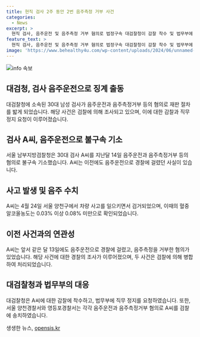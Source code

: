 ```yaml
---
title: 현직 검사 2주 동안 2번 음주측정 거부 사건
categories:
  - News
excerpt: >
  현직 검사, 음주운전 및 음주측정 거부 혐의로 법정구속 대검찰청이 감찰 착수 및 법무부에 직무 정지 요청한 사건이 드러났다. 서울 양천구에서 사고를 낸 혐의를 받는 이 검사는 음주운전과 음주측정 거부 혐의로 불구속 기소됐으며, 이전에도 음주운전으로 걸린 적이 있다. 대검찰청은 감찰에 착수하고 법무부에 직무 정지를 요청했으며, 경찰은 이를 병합해 검찰에 송치했다. 논란이 예상되는 이 사안에 대한 관심이 모아지고 있다.
feature_text: >
  현직 검사, 음주운전 및 음주측정 거부 혐의로 법정구속 대검찰청이 감찰 착수 및 법무부에 직무 정지 요청한 사건이 드러났다. 서울 양천구에서 사고를 낸 혐의를 받는 이 검사는 음주운전과 음주측정 거부 혐의로 불구속 기소됐으며, 이전에도 음주운전으로 걸린 적이 있다. 대검찰청은 감찰에 착수하고 법무부에 직무 정지를 요청했으며, 경찰은 이를 병합해 검찰에 송치했다. 논란이 예상되는 이 사안에 대한 관심이 모아지고 있다.
image: 'https://www.behealthy4u.com/wp-content/uploads/2024/06/unnamed-file.png'
---
```


<p><img src="https://www.behealthy4u.com/wp-content/uploads/2024/06/unnamed-file.png" alt="info 속보" /></p>

<h2 data-ke-size="size26">대검청, 검사 음주운전으로 징계 출동</h2>

<p data-ke-size="size16">대검찰청에 소속된 30대 남성 검사가 음주운전과 음주측정거부 등의 혐의로 재판 절차를 밟게 되었습니다. 해당 사건은 검찰에 의해 조사되고 있으며, 이에 대한 감찰과 직무 정지 요청이 이루어졌습니다.</p>

<h2 data-ke-size="size26">검사 A씨, 음주운전으로 불구속 기소</h2>

<p data-ke-size="size16">서울 남부지방검찰청은 30대 검사 A씨를 지난달 14일 음주운전과 음주측정거부 등의 혐의로 불구속 기소했습니다. A씨는 이전에도 음주운전으로 경찰에 걸렸던 사실이 있습니다.</p>

<h2 data-ke-size="size26">사고 발생 및 음주 수치</h2>

<p data-ke-size="size16">A씨는 4월 24일 서울 양천구에서 차량 사고를 일으키면서 검거되었으며, 이때의 혈중알코올농도는 0.03% 이상 0.08% 미만으로 확인되었습니다.</p>

<h2 data-ke-size="size26">이전 사건과의 연관성</h2>

<p data-ke-size="size16">A씨는 앞서 같은 달 13일에도 음주운전으로 경찰에 걸렸고, 음주측정을 거부한 혐의가 있었습니다. 해당 사건에 대한 경찰의 조사가 이루어졌으며, 두 사건은 검찰에 의해 병합하여 처리되었습니다.</p>

<h2 data-ke-size="size26">대검찰청과 법무부의 대응</h2>

<p data-ke-size="size16">대검찰청은 A씨에 대한 감찰에 착수하고, 법무부에 직무 정지를 요청하였습니다. 또한, 서울 양천경찰서와 영등포경찰서는 각각 음주운전과 음주측정거부 혐의로 A씨를 검찰에 송치하였습니다.</p>
생생한 뉴스, <a href="https://opensis.kr" rel="dofollow">opensis.kr</a>


